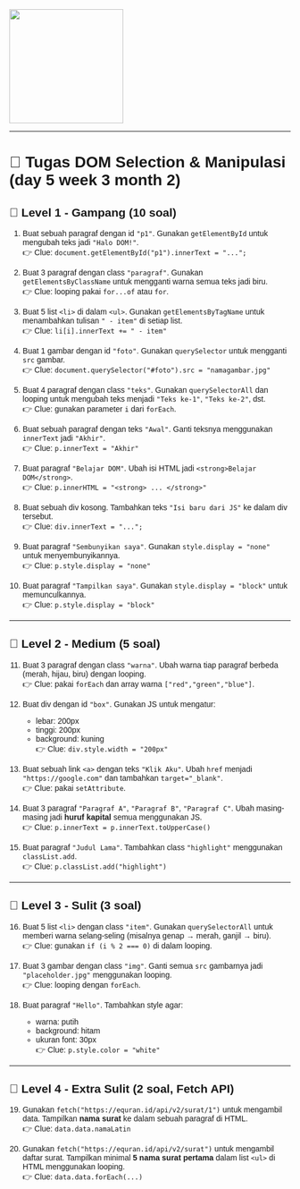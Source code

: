 <img src="https://rumahitindonesia.com/wp-content/uploads/2023/11/1.png" style="height:204px;margin-right:32px"/>
<div style="font-family: 'Arial', sans-serif;">

---


# 📝 Tugas DOM Selection & Manipulasi (day 5 week 3 month 2)

## 🎯 Level 1 - Gampang (10 soal)

1. Buat sebuah paragraf dengan id `"p1"`. Gunakan `getElementById` untuk mengubah teks jadi `"Halo DOM!"`.  
   👉 Clue: `document.getElementById("p1").innerText = "...";`

2. Buat 3 paragraf dengan class `"paragraf"`. Gunakan `getElementsByClassName` untuk mengganti warna semua teks jadi biru.  
   👉 Clue: looping pakai `for...of` atau `for`.

3. Buat 5 list `<li>` di dalam `<ul>`. Gunakan `getElementsByTagName` untuk menambahkan tulisan `" - item"` di setiap list.  
   👉 Clue: `li[i].innerText += " - item"`

4. Buat 1 gambar dengan id `"foto"`. Gunakan `querySelector` untuk mengganti `src` gambar.  
   👉 Clue: `document.querySelector("#foto").src = "namagambar.jpg"`

5. Buat 4 paragraf dengan class `"teks"`. Gunakan `querySelectorAll` dan looping untuk mengubah teks menjadi `"Teks ke-1"`, `"Teks ke-2"`, dst.  
   👉 Clue: gunakan parameter `i` dari `forEach`.

6. Buat sebuah paragraf dengan teks `"Awal"`. Ganti teksnya menggunakan `innerText` jadi `"Akhir"`.  
   👉 Clue: `p.innerText = "Akhir"`

7. Buat paragraf `"Belajar DOM"`. Ubah isi HTML jadi `<strong>Belajar DOM</strong>`.  
   👉 Clue: `p.innerHTML = "<strong> ... </strong>"`

8. Buat sebuah div kosong. Tambahkan teks `"Isi baru dari JS"` ke dalam div tersebut.  
   👉 Clue: `div.innerText = "...";`

9. Buat paragraf `"Sembunyikan saya"`. Gunakan `style.display = "none"` untuk menyembunyikannya.  
   👉 Clue: `p.style.display = "none"`

10. Buat paragraf `"Tampilkan saya"`. Gunakan `style.display = "block"` untuk memunculkannya.  
    👉 Clue: `p.style.display = "block"`

---

## 🎯 Level 2 - Medium (5 soal)

11. Buat 3 paragraf dengan class `"warna"`. Ubah warna tiap paragraf berbeda (merah, hijau, biru) dengan looping.  
    👉 Clue: pakai `forEach` dan array warna `["red","green","blue"]`.

12. Buat div dengan id `"box"`. Gunakan JS untuk mengatur:
    - lebar: 200px  
    - tinggi: 200px  
    - background: kuning  
    👉 Clue: `div.style.width = "200px"`

13. Buat sebuah link `<a>` dengan teks `"Klik Aku"`. Ubah `href` menjadi `"https://google.com"` dan tambahkan `target="_blank"`.  
    👉 Clue: pakai `setAttribute`.

14. Buat 3 paragraf `"Paragraf A"`, `"Paragraf B"`, `"Paragraf C"`. Ubah masing-masing jadi **huruf kapital** semua menggunakan JS.  
    👉 Clue: `p.innerText = p.innerText.toUpperCase()`

15. Buat paragraf `"Judul Lama"`. Tambahkan class `"highlight"` menggunakan `classList.add`.  
    👉 Clue: `p.classList.add("highlight")`

---

## 🎯 Level 3 - Sulit (3 soal)

16. Buat 5 list `<li>` dengan class `"item"`. Gunakan `querySelectorAll` untuk memberi warna selang-seling (misalnya genap → merah, ganjil → biru).  
    👉 Clue: gunakan `if (i % 2 === 0)` di dalam looping.

17. Buat 3 gambar dengan class `"img"`. Ganti semua `src` gambarnya jadi `"placeholder.jpg"` menggunakan looping.  
    👉 Clue: looping dengan `forEach`.

18. Buat paragraf `"Hello"`. Tambahkan style agar:
    - warna: putih  
    - background: hitam  
    - ukuran font: 30px  
    👉 Clue: `p.style.color = "white"`

---

## 🎯 Level 4 - Extra Sulit (2 soal, Fetch API)

19. Gunakan `fetch("https://equran.id/api/v2/surat/1")` untuk mengambil data. Tampilkan **nama surat** ke dalam sebuah paragraf di HTML.  
    👉 Clue: `data.data.namaLatin`

20. Gunakan `fetch("https://equran.id/api/v2/surat")` untuk mengambil daftar surat. Tampilkan minimal **5 nama surat pertama** dalam list `<ul>` di HTML menggunakan looping.  
    👉 Clue: `data.data.forEach(...)`
